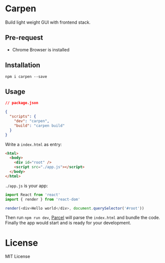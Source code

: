 # Carpen

Build light weight GUI with frontend stack.

## Pre-request

- Chrome Browser is installed

## Installation

```
npm i carpen --save
```

## Usage

```json
// package.json

{
  "scripts": {
    "dev": "carpen",
    "build": "carpen build"
  }
}
```

Write a `index.html` as entry:

```html
<html>
  <body>
    <div id="root" />
    <script src="./app.js"></script>
  </body>
</html>
```

`./app.js` is your app:

```js
import React from 'react'
import { render } from 'react-dom'

render(<div>Hello world</div>, document.querySelector('#root'))
```

Then run `npm run dev`, [Parcel](https://parceljs.org) will parse the `index.html` and bundle the code. Finally the app would start and is ready for your development.

# License

MIT License